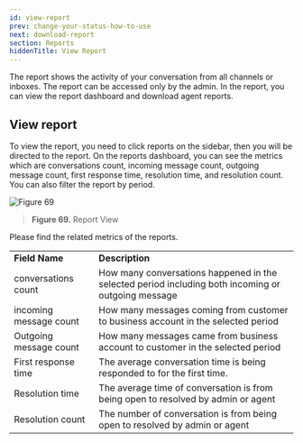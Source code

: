 ```yaml
---
id: view-report
prev: change-your-status-how-to-use
next: download-report
section: Reports
hiddenTitle: View Report
---
```


The report shows the activity of your conversation from all channels or inboxes. The report can be accessed only by the admin. In the report, you can view the report dashboard and download agent reports.

## View report

To view the report, you need to click reports on the sidebar, then you will be directed to the report. On the reports dashboard, you can see the metrics which are conversations count, incoming message count, outgoing message count, first response time, resolution time, and resolution count. You can also filter the report by period.

![Figure 69](/assets/images/products/kata-omnichat/image69.webp)

> **Figure 69.** Report View

Please find the related metrics of the reports.

<table>
  <tr>
   <td><strong>Field Name</strong>
   </td>
   <td><strong>Description</strong>
   </td>
  </tr>
  <tr>
   <td>conversations count
   </td>
   <td>How many conversations happened in the selected period including both incoming or outgoing message
   </td>
  </tr>
  <tr>
   <td>incoming message count
   </td>
   <td>How many messages coming from customer to  business account  in the selected period
   </td>
  </tr>
  <tr>
   <td>Outgoing message count
   </td>
   <td>How many messages came from business account to customer  in the selected period
   </td>
  </tr>
  <tr>
   <td>First response time
   </td>
   <td>The average conversation time is being responded to for the first time.
   </td>
  </tr>
  <tr>
   <td>Resolution time
   </td>
   <td>The average time of conversation is from being open to resolved by admin or agent
   </td>
  </tr>
  <tr>
   <td>Resolution count
   </td>
   <td>The number of conversation is from being open to resolved by admin or agent
   </td>
  </tr>
</table>
